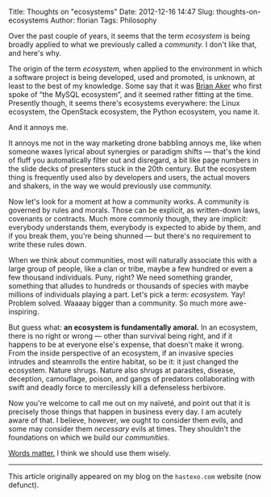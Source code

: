 Title: Thoughts on "ecosystems"
Date: 2012-12-16 14:47
Slug: thoughts-on-ecosystems
Author: florian
Tags: Philosophy

Over the past couple of years, it seems that the term *ecosystem* is
being broadly applied to what we previously called a *community.* I
don't like that, and here's why.

The origin of the term *ecosystem,* when applied to the environment in
which a software project is being developed, used and promoted, is
unknown, at least to the best of my knowledge. Some say that it was
[Brian Aker](http://krow.net/ "Brian Aker") who first spoke of “the
MySQL ecosystem”, and it seemed rather fitting at the time. Presently
though, it seems there's ecosystems everywhere: the Linux ecosystem, the
OpenStack ecosystem, the Python ecosystem, you name it.

And it annoys me.

It annoys me not in the way marketing drone babbling annoys me, like
when someone waxes lyrical about synergies or paradigm shifts — that's
the kind of fluff you automatically filter out and disregard, a bit like
page numbers in the slide decks of presenters stuck in the 20th century.
But the ecosystem thing is frequently used also by developers and users,
the actual movers and shakers, in the way we would previously use
*community.*

Now let's look for a moment at how a community works. A community is
governed by rules and morals. Those can be explicit, as written-down
laws, covenants or contracts. Much more commonly though, they are
implicit: everybody understands them, everybody is expected to abide by
them, and if you break them, you're being shunned — but there's no
requirement to write these rules down.

When we think about communities, most will naturally associate this with
a large group of people, like a clan or tribe, maybe a few hundred or
even a few thousand individuals. Puny, right? We need something grander,
something that alludes to hundreds or thousands of species with maybe
millions of individuals playing a part. Let's pick a term: *ecosystem.*
Yay! Problem solved. Waaaay bigger than a community. So much more
awe-inspiring.

But guess what: **an ecosystem is fundamentally amoral.** In an
ecosystem, there is no right or wrong — other than survival being right,
and if it happens to be at everyone else's expense, that doesn't make it
wrong. From the inside perspective of an ecosystem, if an invasive
species intrudes and steamrolls the entire habitat, so be it: it just
changed the ecosystem. Nature shrugs. Nature also shrugs at parasites,
disease, deception, camouflage, poison, and gangs of predators
collaborating with swift and deadly force to mercilessly kill a
defenseless herbivore.

Now you're welcome to call me out on my naïveté, and point out that it
is precisely those things that happen in business every day. I am
acutely aware of that. I believe, however, we ought to consider them
evils, and some may consider them *necessary* evils at times. They
shouldn't the foundations on which we build our *communities.*

[Words matter.](http://en.wikipedia.org/wiki/Speech_acts) I think we
should use them wisely.



* * *

This article originally appeared on my blog on the `hastexo.com` website (now defunct).
